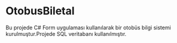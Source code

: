 # OtobusBiletal
Bu projede C# Form uygulaması kullanılarak bir otobüs bilgi sistemi kurulmuştur.Projede SQL veritabanı kullanılmıştır.
